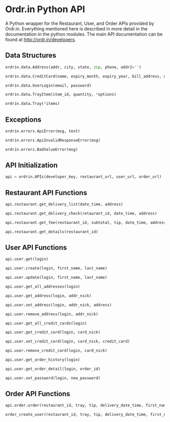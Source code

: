 Ordr.in Python API
==================

A Python wrapper for the Restaurant, User, and Order APIs provided by Ordr.in. Everything mentioned here is described in more detail in the documentation in the python modules. The main API documentation can be found at http://ordr.in/developers.

Data Structures
---------------

```python
ordrin.data.Address(addr, city, state, zip, phone, addr2='')

ordrin.data.CreditCard(name, expiry_month, expiry_year, bill_address, number, cvc)

ordrin.data.UserLogin(email, password)

ordrin.data.TrayItem(item_id, quantity, *options)

ordrin.data.Tray(*items)
```

Exceptions
----------

```python
ordrin.errors.ApiError(msg, text)

ordrin.errors.ApiInvalidResponseError(msg)

ordrin.errors.BadValueError(msg)
```

API Initialization
------------------

```python
api = ordrin.APIs(developer_key, restaurant_url, user_url, order_url)
```

Restaurant API Functions
------------------------

```python
api.restaurant.get_delivery_list(date_time, address)

api.restaurant.get_delivery_check(retaurant_id, date_time, address)

api.restaurant.get_fee(restaurant_id, subtotal, tip, date_time, address)

api.restaurant.get_details(restaurant_id)
```

User API Functions
------------------

```python
api.user.get(login)

api.user.create(login, first_name, last_name)

api.user.update(login, first_name, last_name)

api.user.get_all_addresses(login)

api.user.get_address(login, addr_nick)

api.user.set_address(login, addr_nick, address)

api.user.remove_address(login, addr_nick)

api.user.get_all_credit_cards(login)

api.user.get_credit_card(login, card_nick)

api.user.set_credit_card(login, card_nick, credit_card)

api.user.remove_credit_card(login, card_nick)

api.user.get_order_history(login)

api.user.get_order_detail(login, order_id)

api.user.set_password(login, new_password)
```

Order API Functions
-------------------

```python
api.order.order(restaurant_id, tray, tip, delivery_date_time, first_name, last_name, address, credit_card, email=None, login=None)

order_create_user(restaurant_id, tray, tip, delivery_date_time, first_name, last_name, address, credit_card, email, password)
```